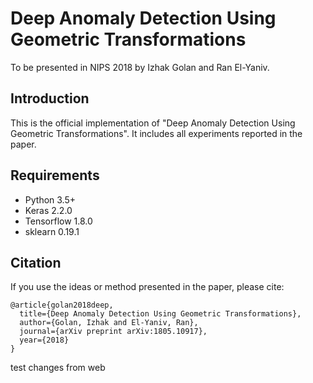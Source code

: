 # Deep Anomaly Detection Using Geometric Transformations
To be presented in NIPS 2018 by Izhak Golan and Ran El-Yaniv.

## Introduction
This is the official implementation of "Deep Anomaly Detection Using Geometric Transformations".
It includes all experiments reported in the paper.

## Requirements
* Python 3.5+
* Keras 2.2.0
* Tensorflow 1.8.0
* sklearn 0.19.1

## Citation
If you use the ideas or method presented in the paper, please cite:

```
@article{golan2018deep,
  title={Deep Anomaly Detection Using Geometric Transformations},
  author={Golan, Izhak and El-Yaniv, Ran},
  journal={arXiv preprint arXiv:1805.10917},
  year={2018}
}
```
test changes from web

